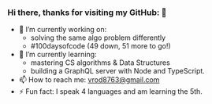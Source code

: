 ### Hi there, thanks for visiting my GitHub: 👋

- 🔭 I’m currently working on:
  + solving the same algo problem differently
  + #100daysofcode (49 down, 51 more to go!)
- 🌱 I’m currently learning: 
  + mastering CS algorithms & Data Structures
  + building a GraphQL server with Node and TypeScript. 
- 📫 How to reach me: vrod8763@gmail.com 
- ⚡ Fun fact: I speak 4 languages and am learning the 5th.
